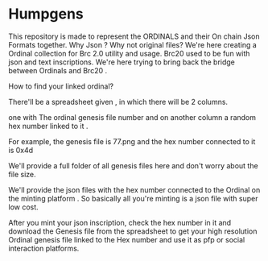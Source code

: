 # Humpgens
This repository is made to represent the ORDINALS and their On chain Json Formats together.  Why Json ? Why not original files?  We're here creating a Ordinal collection for Brc 2.0 utility and usage. Brc20 used to be fun with json and text inscriptions.  We're here trying to bring back the bridge between Ordinals and Brc20 .

How to find your linked ordinal? 

There'll be a spreadsheet given , in which there will be 2 columns.

one with The ordinal genesis file number and on another column a random hex number linked to it .

For example, the genesis file is 77.png and the hex number connected to it is 0x4d

We'll provide a full folder of all genesis files here and don't worry about the file size. 

We'll provide the json files with the hex number connected to the Ordinal on the minting platform . So basically all you're minting is a json file with super low cost.

After you mint your json inscription, check the hex number in it and download the Genesis file from the spreadsheet to get your high resolution Ordinal genesis file linked to the Hex number and use it as pfp or social interaction platforms.

